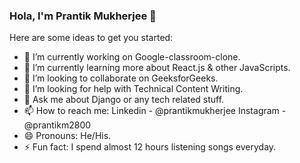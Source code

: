 ### Hola, I'm Prantik Mukherjee  👋


Here are some ideas to get you started:

- 🔭 I’m currently working on Google-classroom-clone.
- 🌱 I’m currently learning more about React.js & other JavaScripts.
- 👯 I’m looking to collaborate on GeeksforGeeks.
- 🤔 I’m looking for help with Technical Content Writing.
- 💬 Ask me about Django or any tech related stuff.
- 📫 How to reach me: Linkedin - @prantikmukherjee  Instagram - @prantikm2800
- 😄 Pronouns: He/His.
- ⚡ Fun fact: I spend almost 12 hours listening songs everyday.

